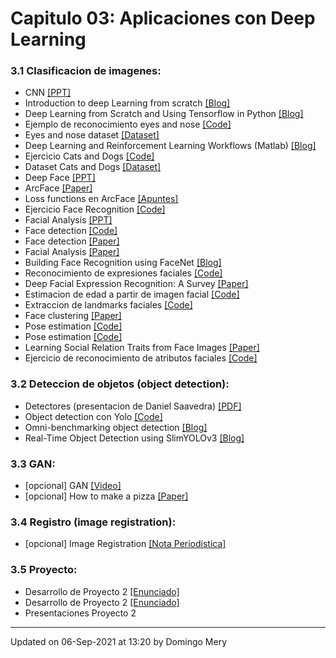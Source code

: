
# Capitulo 03: Aplicaciones con Deep Learning
### 3.1 Clasificacion de imagenes:
* CNN [[PPT]](https://github.com/domingomery/vision/blob/master/clases/Cap03_DeepLearning/presentations/CV03_CNN.pptx)
* Introduction to deep Learning from scratch [[Blog]](https://ahmedbesbes.com/introduction-to-neural-networks-and-deep-learning-from-scratch.html)
* Deep Learning from Scratch and Using Tensorflow in Python [[Blog]](https://towardsdatascience.com/deep-learning-from-scratch-and-using-tensorflow-in-python-34aad75f939)
* Ejemplo de reconocimiento eyes and nose [[Code]](https://github.com/domingomery/vision/blob/master/clases/Cap03_DeepLearning/python/eyenose)
* Eyes and nose dataset [[Dataset]](https://www.dropbox.com/s/ltmtsf31nyxjeau/faces_ar.zip?dl=0)
* Deep Learning and Reinforcement Learning Workflows (Matlab) [[Blog]](https://la.mathworks.com/videos/deep-learning-and-reinforcement-learning-workflows-in-ai-1561660563857.html)
* Ejercicio Cats and Dogs [[Code]](https://github.com/domingomery/vision/blob/master/clases/Cap03_DeepLearning/python/eyenose)
* Dataset Cats and Dogs [[Dataset]](https://www.dropbox.com/sh/5ovb01dw0z2gd3g/AABqt0R3PB4hIaVevThDJHfJa?dl=0)
* Deep Face [[PPT]](https://github.com/domingomery/vision/blob/master/clases/Cap03_DeepLearning/presentations/CV03_DeepFace.pptx)
* ArcFace [[Paper]](http://openaccess.thecvf.com/content_CVPR_2019/papers/Deng_ArcFace_Additive_Angular_Margin_Loss_for_Deep_Face_Recognition_CVPR_2019_paper.pdf)
* Loss functions en ArcFace [[Apuntes]](https://github.com/domingomery/vision/blob/master/clases/Cap03_DeepLearning/presentations/CV03_ArcFace_LossFunction.pdf)
* Ejercicio Face Recognition [[Code]](https://github.com/domingomery/vision/blob/master/clases/Cap03_DeepLearning/python/facerecognition)
* Facial Analysis [[PPT]](https://github.com/domingomery/vision/blob/master/clases/Cap03_DeepLearning/presentations/CV03_FacialAnalysis.pptx)
* Face detection [[Code]](https://github.com/kpzhang93/MTCNN_face_detection_alignment)
* Face detection [[Paper]](https://arxiv.org/pdf/1604.02878.pdf)
* Facial Analysis [[Paper]](https://ieeexplore.ieee.org/stamp/stamp.jsp?arnumber=8479325)
* Building Face Recognition using FaceNet [[Blog]](https://www.datasciencecentral.com/profiles/blogs/building-face-recognition-using-facenet)
* Reconocimiento de expresiones faciales [[Code]](https://pypi.org/project/py-agender/)
* Deep Facial Expression Recognition: A Survey [[Paper]](https://arxiv.org/abs/1804.08348)
* Estimacion de edad a partir de imagen facial [[Code]](https://pypi.org/project/py-agender/)
* Extraccion de landmarks faciales [[Code]](http://dlib.net/face_landmark_detection.py.html)
* Face clustering [[Paper]](https://arxiv.org/pdf/1706.05067.pdf)
* Pose estimation [[Code]](https://github.com/natanielruiz/deep-head-pose)
* Pose estimation [[Code]](https://github.com/haofanwang/mxnet-Head-Pose)
* Learning Social Relation Traits from Face Images [[Paper]](https://www.cv-foundation.org/openaccess/content_iccv_2015/papers/Zhang_Learning_Social_Relation_ICCV_2015_paper.pdf)
* Ejercicio de reconocimiento de atributos faciales [[Code]](https://github.com/domingomery/vision/blob/master/clases/Cap03_DeepLearning/python/attributes)
### 3.2 Deteccion de objetos (object detection):
* Detectores (presentacion de Daniel Saavedra) [[PDF]](https://github.com/domingomery/vision/blob/master/clases/Cap03_DeepLearning/presentations/CV03_Detectores_Deep_Learning.pdf)
* Object detection con Yolo [[Code]](https://pjreddie.com/darknet/yolo/)
* Omni-benchmarking object detection [[Blog]](https://towardsdatascience.com/omni-benchmarking-object-detection-b390cc4114cd)
* Real-Time Object Detection using SlimYOLOv3 [[Blog]](https://www.analyticsvidhya.com/blog/2019/08/introduction-slimyolov3-real-time-object-detection/)
### 3.3 GAN:
* [opcional] GAN [[Video]](https://www.youtube.com/watch?v=sgHdUYHGvtA)
* [opcional] How to make a pizza [[Paper]](http://openaccess.thecvf.com/content_CVPR_2019/papers/Papadopoulos_How_to_Make_a_Pizza_Learning_a_Compositional_Layer-Based_GAN_CVPR_2019_paper.pdf)
### 3.4 Registro (image registration):
* [opcional] Image Registration [[Nota Periodistica]](https://blog.sicara.com/image-registration-sift-deep-learning-3c794d794b7a)
### 3.5 Proyecto:
* Desarrollo de Proyecto 2 [[Enunciado]](https://github.com/domingomery/vision/tree/master/proyectos/Proyecto_02)
* Desarrollo de Proyecto 2 [[Enunciado]](https://github.com/domingomery/vision/tree/master/proyectos/Proyecto_02)
* Presentaciones Proyecto 2 
---


Updated on 06-Sep-2021 at 13:20 by Domingo Mery
